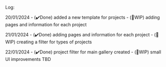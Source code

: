 Log:

20/01/2024  - (✔️Done) added a new template for projects
            - (🚧WIP) adding pages and information for each project

21/01/2024  - (✔️Done) adding pages and information for each project
            - (🚧WIP) creating a filter for types of projects

22/01/2024  - (✔️Done) project filter for main gallery created
            - (🚧WIP) small UI improvements TBD
